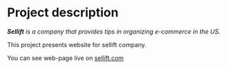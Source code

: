 # Project description

<em><strong>Sellift</strong> is a company that provides tips in organizing e-commerce in the US.</em>

This project presents website for sellift company.

You can see web-page live on [sellift.com](http://sellift.com/)
